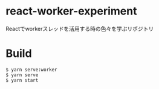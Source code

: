 # react-worker-experiment
Reactでworkerスレッドを活用する時の色々を学ぶリポジトリ

# Build
```
$ yarn serve:worker
$ yarn serve
$ yarn start
```
